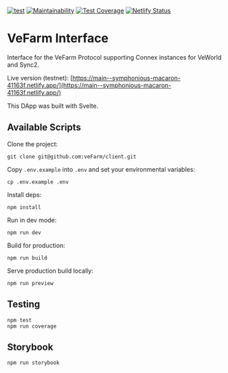 [![test](https://github.com/veFarm/client/workflows/test/badge.svg)](https://github.com/veFarm/client/actions/workflows/test.yml)
[![Maintainability](https://api.codeclimate.com/v1/badges/fdd1d0c953b7d5565216/maintainability)](https://codeclimate.com/github/veFarm/client/maintainability)
[![Test Coverage](https://api.codeclimate.com/v1/badges/fdd1d0c953b7d5565216/test_coverage)](https://codeclimate.com/github/veFarm/client/test_coverage)
[![Netlify Status](https://api.netlify.com/api/v1/badges/c6966685-9414-4895-85f8-10b42cd3bc43/deploy-status)](https://app.netlify.com/sites/symphonious-macaron-41163f/deploys)

# VeFarm Interface

Interface for the VeFarm Protocol supporting Connex instances for VeWorld and Sync2.

Live version (testnet): [https://main--symphonious-macaron-41163f.netlify.app/](https://main--symphonious-macaron-41163f.netlify.app/)

This DApp was built with Svelte.

## Available Scripts

Clone the project:

```
git clone git@github.com:veFarm/client.git
```

Copy `.env.example` into `.env` and set your environmental variables:

```
cp .env.example .env
```

Install deps:

```
npm install
```

Run in dev mode:

```
npm run dev
```

Build for production:

```
npm run build
```

Serve production build locally:

```
npm run preview
```

## Testing

```
npm test
npm run coverage
```

## Storybook

```
npm run storybook
```
